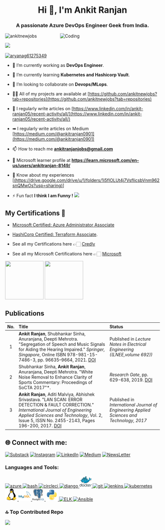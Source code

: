 
<h1 align="center">Hi 👋, I'm Ankit Ranjan</h1>
<h3 align="center">A passionate Azure DevOps Engineer Geek from India.</h3>

<img align="right" alt="Coding" width="325" src="https://cdn.dribbble.com/users/1162077/screenshots/3848914/programmer.gif">

<p align="left"> <img src="https://komarev.com/ghpvc/?username=ankitnewjobs&label=Profile%20views&color=0e75b6&style=flat" alt="ankitnewjobs" /> </p>

<p align="left"> <a href="https://github.com/ankitnewjobs/github-profile-trophy"><img src="[![trophy](https://github-profile-trophy.vercel.app/?username=ankitnewjobs&theme=onedark)](https://github.com/ankitnewjobs/github-profile-trophy)" /></a> </p>

<p align="left"> <a href="https://twitter.com/ankitranjan621" target="blank"><img src="https://img.shields.io/twitter/follow/ankitranjan6219?logo=twitter&style=for-the-badge" alt="aryanag61275349" /></a> </p>

- 🔭 I’m currently working as **DevOps Engineer**.

- 🌱 I’m currently learning **Kubernetes and Hashicorp Vault**.

- 👯 I’m looking to collaborate on **Devops/MLops**.

- 👨‍💻 All of my projects are available at [https://github.com/ankitnewjobs?tab=repositories](https://github.com/ankitnewjobs?tab=repositories)

- 📝 I regularly write articles on [https://www.linkedin.com/in/ankit-ranjan05/recent-activity/all/](https://www.linkedin.com/in/ankit-ranjan05/recent-activity/all/)

- ➡ I regularly write articles on Medium [https://medium.com/@ankitranjan0901](https://medium.com/@ankitranjan0901)
  
- 📫 How to reach me **ankitranjanjobs@gmail.com**

- 📎 Microsoft learner profile at **https://learn.microsoft.com/en-us/users/ankitranjan-8149/**

- 📄 Know about my experiences [[(https://drive.google.com/drive/u/1/folders/1i5fIOLUt4j7VsfIicsbVnm962snQMwOs?usp=sharing)](https://drive.google.com/drive/u/1/folders/1i5fIOLUt4j7VsfIicsbVnm962snQMwOs?usp=sharing)]


- ⚡ Fun fact **I think I am Funny !**
![](https://hit.yhype.me/github/profile?user_id=132704247)


##  **My Certifications 🏅**
- [Microsoft Certified: Azure Administrator Associate](https://learn.microsoft.com/en-us/users/ankitranjan-8149/credentials/certification/azure-administrator?tab=credentials-tab)
  
- [HashiCorp Certified: Terraform Associate](https://www.credly.com/badges/cd228e03-3a77-4a18-b8d2-6af1ddaae06e).

- See all my Certifications here 👉🏻 [Credly](https://www.credly.com/users/ankit-ranjan05)
- See all my Microsoft Certifications here 👉🏻 [Microsoft](https://learn.microsoft.com/en-us/users/ankitranjan-8149/credentials?tab=credentials-tab)

<p align="left">
  <img src="https://images.credly.com/images/35d18649-95c6-4c78-b07a-cfc1362318f3/azure-administrator-associate.png" width="125" height="125">
  <img src="https://images.credly.com/size/340x340/images/0dc62494-dc94-469a-83af-e35309f27356/blob" width="125" height="125">
</p>

## Publications
| No. | Title | Status |
|:--:|:------|:-------|
| 1 | **Ankit Ranjan**, Shubhankar Sinha, Anuranjana, Deepti Mehrotra. "Segregation of Speech and Music Signals for Aiding the Hearing Impaired." *Springer, Singapore*, Online ISBN 978-981-15-7486-3, pp. 96635–9664, 2021. [DOI](https://link.springer.com/chapter/10.1007/978-981-15-7486-3_57) | Published in *Lecture Notes in Electrical Engineering ((LNEE,volume 692))* |
| 2 | Shubhankar Sinha, **Ankit Ranjan**, Anuranjana, Deepti Mehrotra. "White Noise Removal to Enhance Clarity of Sports Commentary: Proceedings of SoCTA 2017"*. | *Research Gate*, pp. 629-638, 2019. [DOI](https://www.researchgate.net/publication/327348681_White_Noise_Removal_to_Enhance_Clarity_of_Sports_Commentary_Proceedings_of_SoCTA_2017) | Published in *In book: Soft Computing: Theories and Applications* |
| 3 | **Ankit Ranjan**, Aditi Malviya, Abhishek Srivastava. "LAN SCAN: ERROR DETECTION & FAULT CORRECTION." *International Journal of Engineering Applied Sciences and Technology*, Vol. 2, Issue 5, ISSN No. 2455-2143, Pages 196-200, 2017. [DOI](https://www.ijeast.com/search.php?search=ankit%20ranjan) | Published in *International Journal of Engineering Applied Sciences and Technology, 2017* |

## 🌐 Connect with me:

[![Substack](https://img.shields.io/badge/Substack-1769ff?logo=Substack&logoColor=white)](https://substack.com/@ankitnewjobs?utm_source=user-menu) [![Instagram](https://img.shields.io/badge/Instagram-%23E4405F.svg?logo=Instagram&logoColor=white)](https://instagram.com/ankit.ranjan) [![LinkedIn](https://img.shields.io/badge/LinkedIn-%230077B5.svg?logo=linkedin&logoColor=white)](https://www.linkedin.com/in/ankit-ranjan05/) [![Medium](https://img.shields.io/badge/Medium-12100E?logo=medium&logoColor=white)](https://medium.com/@ankitranjan0901)  [![NewsLetter](https://img.shields.io/badge/NewsLetter-12100E?logo=NewsLetter&logoColor=white)](https://www.linkedin.com/newsletters/the-azure-guy-7197064229571424256/)

<h3 align="left">Languages and Tools:</h3>
<a href="https://azure.microsoft.com/en-in/" target="_blank" rel="noreferrer"> <img src="https://www.vectorlogo.zone/logos/microsoft_azure/microsoft_azure-icon.svg" alt="azure" width="40" height="40"/> </a>  <a href="https://www.gnu.org/software/bash/" target="_blank" rel="noreferrer"> <img src="https://www.vectorlogo.zone/logos/gnu_bash/gnu_bash-icon.svg" alt="bash" width="40" height="40"/> </a> <a href="https://circleci.com" target="_blank" rel="noreferrer"> <img src="https://www.vectorlogo.zone/logos/circleci/circleci-icon.svg" alt="circleci" width="40" height="40"/> </a> <a href="https://www.djangoproject.com/" target="_blank" rel="noreferrer"> <img src="https://cdn.worldvectorlogo.com/logos/django.svg" alt="django" width="40" height="40"/> </a> <a href="https://www.docker.com/" target="_blank" rel="noreferrer"> <img src="https://raw.githubusercontent.com/devicons/devicon/master/icons/docker/docker-original-wordmark.svg" alt="docker" width="40"  <a href="https://git-scm.com/" target="_blank" rel="noreferrer"> <img src="https://www.vectorlogo.zone/logos/git-scm/git-scm-icon.svg" alt="git" width="40" height="40"/> <a href="https://www.jenkins.io" target="_blank" rel="noreferrer"> <img src="https://www.vectorlogo.zone/logos/jenkins/jenkins-icon.svg" alt="jenkins" width="40" height="40"/> </a> <a href="https://kubernetes.io" target="_blank" rel="noreferrer"> <img src="https://www.vectorlogo.zone/logos/kubernetes/kubernetes-icon.svg" alt="kubernetes" width="40" height="40"/> </a> <a href="https://www.linux.org/" target="_blank" rel="noreferrer"> <img src="https://raw.githubusercontent.com/devicons/devicon/master/icons/linux/linux-original.svg" alt="linux" width="40" height="40"/> </a> <a href="https://www.mysql.com/" target="_blank" rel="noreferrer"> <img src="https://raw.githubusercontent.com/devicons/devicon/master/icons/mysql/mysql-original-wordmark.svg" alt="mysql" width="40" height="40"/> </a> <a href="https://www.postgresql.org" target="_blank" rel="noreferrer"> <img src="https://raw.githubusercontent.com/devicons/devicon/master/icons/postgresql/postgresql-original-wordmark.svg" alt="postgresql" width="40" height="40"/> </a> <a href="https://www.python.org" target="_blank" rel="noreferrer"> <img src="https://raw.githubusercontent.com/devicons/devicon/master/icons/python/python-original.svg" alt="python" width="40" height="40"/> </a> <a href="https://www.elastic.co/elastic-stack" target="_blank" rel="noreferrer"> <img src="https://cdn.shortpixel.ai/spio/ret_img,q_orig,to_webp,s_webp/flowygo.com/wp-content/uploads/2021/12/ELK_stack.png" alt="ELK" width="40" height="40"/> </a> <a href="https://docs.ansible.com/ansible/latest/getting_started/index.html"> <img src="https://upload.wikimedia.org/wikipedia/commons/thumb/2/24/Ansible_logo.svg/1200px-Ansible_logo.svg.png" alt="Ansible" width="40" height="40"/> </a> </a> 

### 🔝 Top Contributed Repo

![](https://github-contributor-stats.vercel.app/api?username=ankitnewjobs&limit=5&theme=flat&combine_all_yearly_contributions=true)
